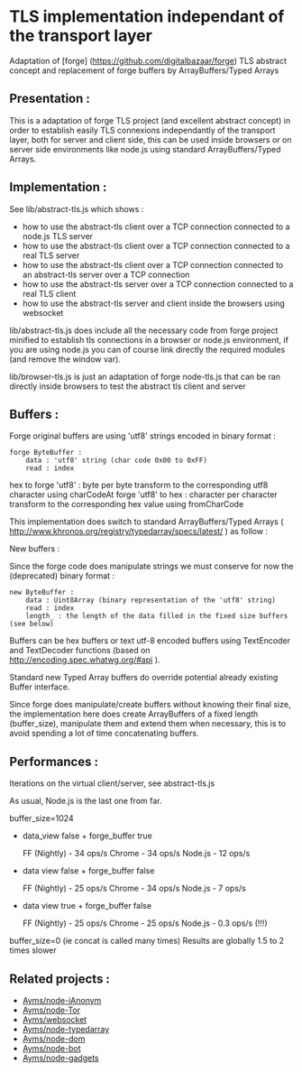 TLS implementation independant of the transport layer
===

Adaptation of [forge] (https://github.com/digitalbazaar/forge) TLS abstract concept and replacement of forge buffers by ArrayBuffers/Typed Arrays

## Presentation :

This is a adaptation of forge TLS project (and excellent abstract concept) in order to establish easily TLS connexions independantly of the transport layer, both for server and client side, this can be used inside browsers or on server side environments like node.js using standard ArrayBuffers/Typed Arrays.

## Implementation :

See lib/abstract-tls.js which shows :

* how to use the abstract-tls client over a TCP connection connected to a node.js TLS server
* how to use the abstract-tls client over a TCP connection connected to a real TLS server
* how to use the abstract-tls client over a TCP connection connected to an abstract-tls server over a TCP connection
* how to use the abstract-tls server over a TCP connection connected to a real TLS client
* how to use the abstract-tls server and client inside the browsers using websocket

lib/abstract-tls.js does include all the necessary code from forge project minified to establish tls connections in a browser or node.js environment, if you are using node.js you can of course link directly the required modules (and remove the window var).

lib/browser-tls.js is just an adaptation of forge node-tls.js that can be ran directly inside browsers to test the abstract tls client and server

## Buffers :

Forge original buffers are using 'utf8' strings encoded in binary format :

	forge ByteBuffer :
		data : 'utf8' string (char code 0x00 to 0xFF)
		read : index

hex to forge 'utf8' : byte per byte transform to the corresponding utf8 character using charCodeAt
forge 'utf8' to hex : character per character transform to the corresponding hex value using fromCharCode

This implementation does switch to standard ArrayBuffers/Typed Arrays ( http://www.khronos.org/registry/typedarray/specs/latest/ ) as follow :

New buffers :

Since the forge code does manipulate strings we must conserve for now the (deprecated) binary format :

	new ByteBuffer :
		data : Uint8Array (binary representation of the 'utf8' string)
		read : index
		length_ : the length of the data filled in the fixed size buffers (see below)

Buffers can be hex buffers or text utf-8 encoded buffers using TextEncoder and TextDecoder functions (based on http://encoding.spec.whatwg.org/#api ).

Standard new Typed Array buffers do override potential already existing Buffer interface.

Since forge does manipulate/create buffers without knowing their final size, the implementation here does create ArrayBuffers of a fixed length (buffer_size), manipulate them and extend them when necessary, this is to avoid spending a lot of time concatenating buffers.

## Performances :

Iterations on the virtual client/server, see abstract-tls.js

As usual, Node.js is the last one from far.

buffer_size=1024
		
* data_view false + forge_buffer true
	
	FF (Nightly) - 34 ops/s
	Chrome - 34 ops/s
	Node.js - 12 ops/s

* data view false + forge_buffer false
	
	FF (Nightly) - 25 ops/s
	Chrome - 34 ops/s
	Node.js - 7 ops/s

* data view true + forge_buffer false
	
	FF (Nightly) - 25 ops/s
	Chrome - 25 ops/s
	Node.js - 0.3 ops/s (!!!)

buffer_size=0 (ie concat is called many times)
	Results are globally 1.5 to 2 times slower

## Related projects :

* [Ayms/node-iAnonym](https://github.com/Ayms/iAnonym)
* [Ayms/node-Tor](https://github.com/Ayms/node-Tor)
* [Ayms/websocket](https://github.com/Ayms/websocket)
* [Ayms/node-typedarray](https://github.com/Ayms/node-typedarray)
* [Ayms/node-dom](https://github.com/Ayms/node-dom)
* [Ayms/node-bot](https://github.com/Ayms/node-bot)
* [Ayms/node-gadgets](https://github.com/Ayms/node-gadgets)